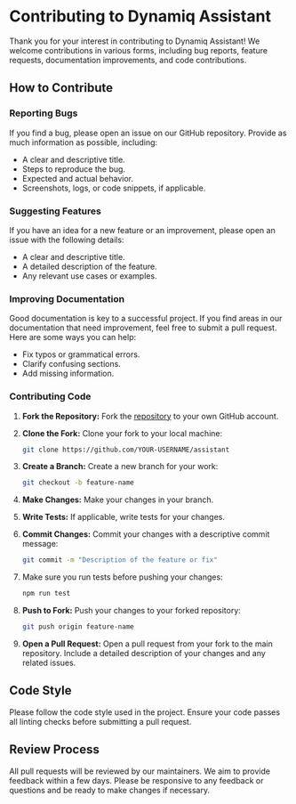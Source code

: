 # Contributing to Dynamiq Assistant

Thank you for your interest in contributing to Dynamiq Assistant! We welcome contributions in various forms, including bug reports, feature requests, documentation improvements, and code contributions.

## How to Contribute

### Reporting Bugs

If you find a bug, please open an issue on our GitHub repository. Provide as much information as possible, including:

- A clear and descriptive title.
- Steps to reproduce the bug.
- Expected and actual behavior.
- Screenshots, logs, or code snippets, if applicable.

### Suggesting Features

If you have an idea for a new feature or an improvement, please open an issue with the following details:

- A clear and descriptive title.
- A detailed description of the feature.
- Any relevant use cases or examples.

### Improving Documentation

Good documentation is key to a successful project. If you find areas in our documentation that need improvement, feel free to submit a pull request. Here are some ways you can help:

- Fix typos or grammatical errors.
- Clarify confusing sections.
- Add missing information.

### Contributing Code

1. **Fork the Repository:** Fork the [repository](https://github.com/dynamiq-ai/assistant) to your own GitHub account.

2. **Clone the Fork:** Clone your fork to your local machine:
   ```sh
   git clone https://github.com/YOUR-USERNAME/assistant
   ```

3. **Create a Branch:** Create a new branch for your work:
   ```sh
   git checkout -b feature-name
   ```

4. **Make Changes:** Make your changes in your branch.

5. **Write Tests:** If applicable, write tests for your changes.

6. **Commit Changes:** Commit your changes with a descriptive commit message:
   ```sh
   git commit -m "Description of the feature or fix"
   ```

7. Make sure you run tests before pushing your changes:
   ```sh
   npm run test
   ```

8. **Push to Fork:** Push your changes to your forked repository:
   ```sh
   git push origin feature-name
   ```

9.  **Open a Pull Request:** Open a pull request from your fork to the main repository. Include a detailed description of your changes and any related issues.

## Code Style

Please follow the code style used in the project. Ensure your code passes all linting checks before submitting a pull request.

## Review Process

All pull requests will be reviewed by our maintainers. We aim to provide feedback within a few days. Please be responsive to any feedback or questions and be ready to make changes if necessary.